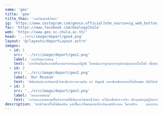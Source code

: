 ```yaml
---
name: 'geo'
title: 'geo'
title_thai: 'ภาควิชาธรณีวิทยา'
ig: 'https://www.instagram.com/geocu.official?utm_source=ig_web_button_share_sheet&igsh=ZDNlZDc0MzIxNw=='
fac: 'https://www.facebook.com/GeologyChula'
web: 'https://www.geo.sc.chula.ac.th/'
head: '../src/image/depart/geo4.png'
layout: '@/layouts/departLayout.astro'
images:
  - id: 1
    src: '../src/image/depart/geo1.png'
    label: 'การเรียนการสอน '
    text: 'การเรียนในห้องจะมีทั้งภาคบรรยายและปฏิบัติ โดยเน้นการบูรณาการอุปกรณ์และเทคโนโลยี เพื่อต่อยอดการทำงานวิจัยและเพิ่มพูนประสบการณ์แก่ผู้เรียน'
  - id: 2
    src: '../src/image/depart/geo2.png'
    label: 'Our Museum'
    text: 'พิพิธภัณฑ์ภาควิชาธรณีวิทยามีการรวบรวมหิน แร่ อัญมณี และฟอสซิลหายากให้เยี่ยมชม เปิดให้บริการทุกวันทำการ โดยมีการจัดกิจกรรม Night at the Museum ในทุกปี'
  - id: 3
    src: '../src/image/depart/geo3.png'
    label: 'ออกภาคสนาม'
    text: 'การออกภาคสนามเป็นกิจกรรมที่นิสิตภาควิชาธรณีวิทยา จะได้ลงมือสำรวจจริง ประยุกต์ทฤษฎีกับการใช้อุปกรณ์ และได้ใช้ทักษะต่าง ๆ เพื่อเป็นการเพิ่มประสบการณ์'
description: 'ธรณีวิทยาที่ไม่ได้มีแค่หิน แต่เป็นการไขคำตอบเกี่ยวกับองค์ประกอบ โครงสร้าง    และกระบวนการตามธรรมชาติของโลกด้วยหลักการทางวิทยาศาสตร์ ศึกษาผ่านหลักฐาน ทั้งซากดึกดำบรรพ์ อัญมณี แร่ หิน ปิโตรเลียม บูรณาการกับเทคโนโลยีและการสำรวจภาคสนาม มุ่งสู่การปรับตัวและพัฒนาอย่างยั่งยืน'
---
```

